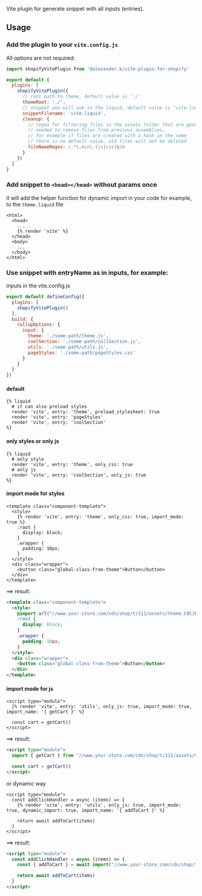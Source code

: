 Vite plugin for generate snippet with all inputs (entries).

## Usage

### Add the plugin to your `vite.config.js`

All options are not required:

```js
import shopifyVitePlugin from '@alexander.k/vite-plugin-for-shopify'

export default {
  plugins: [
    shopifyVitePlugin({
      // root path to theme, default value is './'
      themeRoot: './',
      // snippet you will use in the liquid, default value is 'vite.liquid'
      snippetFilename: 'vite.liquid',
      cleanup: {
        // regex for filtering files in the assets folder that are generated during assembly,
        // needed to remove files from previous assemblies,
        // for example if files are created with a hash in the name
        // there is no default value, old files will not be deleted
        fileNameRegex: /.*\.min\.(js|css)$/m
      }
    })
  ]
}
```

### Add snippet to `<head></head>` without params once

it will add the helper function for dynamic import in your code
for example, to the `theme.liquid` file

```liquid
<html>
  <head>
    ...
    {% render 'vite' %}
  </head>
  <body>
    ...
  </body>
</html>
```

### Use snippet with entryName as in inputs, for example:

inputs in the vite.config.js

```js
export default defineConfig({
  plugins: [
    shopifyVitePlugin()
  ],
  build: {
    rollupOptions: {
      input: {
        theme: './some-path/theme.js',
        coolSection: './some-path/collSection.js',
        utils: './some-path/utils.js',
        pageStyles: './some-path/pageStyles.css'
      }
    }
  }
})
```

#### default

```liquid
{% liquid
  # it can also preload styles
  render 'vite', entry: 'theme', preload_stylesheet: true
  render 'vite', entry: 'pageStyles'
  render 'vite', entry: 'coolSection'
%}
```

#### only styles or only js

```liquid
{% liquid
  # only style
  render 'vite', entry: 'theme', only_css: true
  # only js
  render 'vite', entry: 'coolSection', only_js: true
%}
```

#### import mode for styles

```liquid
<template class="component-template">
  <style>
    {% render 'vite', entry: 'theme', only_css: true, import_mode: true %}
    :root {
      display: block;
    }
    .wrapper {
      padding: 10px;
    }
  </style>
  <div class="wrapper">
    <button class="global-class-from-theme">Button</button>
  </div>
</template>
```

==> result:

```html
<template class="component-template">
  <style>
    @import url("//www.your-store.com/cdn/shop/t/111/assets/theme.C0CJB5x1.min.css");
    :root {
      display: block;
    }
    .wrapper {
      padding: 10px;
    }
  </style>
  <div class="wrapper">
    <button class="global-class-from-theme">Button</button>
  </div>
</template>
```

#### import mode for js

```liquid
<script type="module">
  {% render 'vite', entry: 'utils', only_js: true, import_mode: true, import_name: '{ getCart }' %}

  const cart = getCart()
</script>
```

==> result:

```html
<script type="module">
  import { getCart } from "//www.your-store.com/cdn/shop/t/111/assets/utils.C0CJB5x1.min.js";

  const cart = getCart()
</script>
```

or dynamic way

```liquid
<script type="module">
  const addClickHandler = async (items) => {
    {% render 'vite', entry: 'utils', only_js: true, import_mode: true, dynamic_import: true, import_name: '{ addToCart }' %}

    return await addToCart(items)
  }
</script>
```

==> result:

```html
<script type="module">
  const addClickHandler = async (items) => {
    const { addToCart } = await import("//www.your-store.com/cdn/shop/t/111/assets/utils.C0CJB5x1.min.js");

    return await addToCart(items)
  }
</script>
```